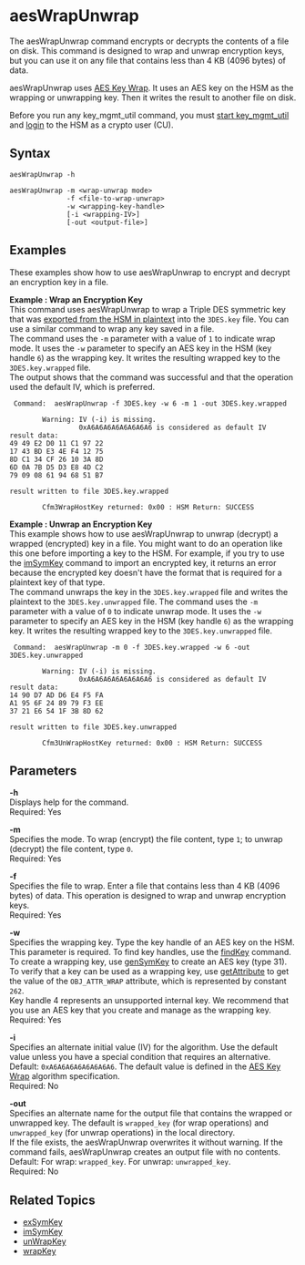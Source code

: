 # aesWrapUnwrap<a name="key_mgmt_util-aesWrapUnwrap"></a>

The aesWrapUnwrap command encrypts or decrypts the contents of a file on disk\. This command is designed to wrap and unwrap encryption keys, but you can use it on any file that contains less than 4 KB \(4096 bytes\) of data\.

aesWrapUnwrap uses [AES Key Wrap](https://tools.ietf.org/html/rfc3394)\. It uses an AES key on the HSM as the wrapping or unwrapping key\. Then it writes the result to another file on disk\. 

Before you run any key\_mgmt\_util command, you must [start key\_mgmt\_util](key_mgmt_util-getting-started.md#key_mgmt_util-start) and [login](key_mgmt_util-getting-started.md#key_mgmt_util-log-in) to the HSM as a crypto user \(CU\)\. 

## Syntax<a name="aesWrapUnwrap-syntax"></a>

```
aesWrapUnwrap -h

aesWrapUnwrap -m <wrap-unwrap mode>
              -f <file-to-wrap-unwrap> 
              -w <wrapping-key-handle>               
              [-i <wrapping-IV>] 
              [-out <output-file>]
```

## Examples<a name="aesWrapUnwrap-examples"></a>

These examples show how to use aesWrapUnwrap to encrypt and decrypt an encryption key in a file\. 

**Example : Wrap an Encryption Key**  
This command uses aesWrapUnwrap to wrap a Triple DES symmetric key that was [exported from the HSM in plaintext](key_mgmt_util-exSymKey.md) into the `3DES.key` file\. You can use a similar command to wrap any key saved in a file\.   
The command uses the `-m` parameter with a value of `1` to indicate wrap mode\. It uses the `-w` parameter to specify an AES key in the HSM \(key handle `6`\) as the wrapping key\. It writes the resulting wrapped key to the `3DES.key.wrapped` file\.  
The output shows that the command was successful and that the operation used the default IV, which is preferred\.  

```
 Command:  aesWrapUnwrap -f 3DES.key -w 6 -m 1 -out 3DES.key.wrapped

        Warning: IV (-i) is missing.
                 0xA6A6A6A6A6A6A6A6 is considered as default IV
result data:
49 49 E2 D0 11 C1 97 22
17 43 BD E3 4E F4 12 75
8D C1 34 CF 26 10 3A 8D
6D 0A 7B D5 D3 E8 4D C2
79 09 08 61 94 68 51 B7

result written to file 3DES.key.wrapped

        Cfm3WrapHostKey returned: 0x00 : HSM Return: SUCCESS
```

**Example : Unwrap an Encryption Key**  
This example shows how to use aesWrapUnwrap to unwrap \(decrypt\) a wrapped \(encrypted\) key in a file\. You might want to do an operation like this one before importing a key to the HSM\. For example, if you try to use the [imSymKey](key_mgmt_util-imSymKey.md) command to import an encrypted key, it returns an error because the encrypted key doesn't have the format that is required for a plaintext key of that type\.  
The command unwraps the key in the `3DES.key.wrapped` file and writes the plaintext to the `3DES.key.unwrapped` file\. The command uses the `-m` parameter with a value of `0` to indicate unwrap mode\. It uses the `-w` parameter to specify an AES key in the HSM \(key handle `6`\) as the wrapping key\. It writes the resulting wrapped key to the `3DES.key.unwrapped` file\.   

```
 Command:  aesWrapUnwrap -m 0 -f 3DES.key.wrapped -w 6 -out 3DES.key.unwrapped

        Warning: IV (-i) is missing.
                 0xA6A6A6A6A6A6A6A6 is considered as default IV
result data:
14 90 D7 AD D6 E4 F5 FA
A1 95 6F 24 89 79 F3 EE
37 21 E6 54 1F 3B 8D 62

result written to file 3DES.key.unwrapped

        Cfm3UnWrapHostKey returned: 0x00 : HSM Return: SUCCESS
```

## Parameters<a name="aesWrapUnwrap-params"></a>

**\-h**  
Displays help for the command\.   
Required: Yes

**\-m**  
Specifies the mode\. To wrap \(encrypt\) the file content, type `1`; to unwrap \(decrypt\) the file content, type `0`\.  
Required: Yes

**\-f**  
Specifies the file to wrap\. Enter a file that contains less than 4 KB \(4096 bytes\) of data\. This operation is designed to wrap and unwrap encryption keys\.  
Required: Yes

**\-w**  
Specifies the wrapping key\. Type the key handle of an AES key on the HSM\. This parameter is required\. To find key handles, use the [findKey](key_mgmt_util-findKey.md) command\.  
To create a wrapping key, use [genSymKey](key_mgmt_util-genSymKey.md) to create an AES key \(type 31\)\. To verify that a key can be used as a wrapping key, use [getAttribute](key_mgmt_util-getAttribute.md) to get the value of the `OBJ_ATTR_WRAP` attribute, which is represented by constant `262`\.  
Key handle 4 represents an unsupported internal key\. We recommend that you use an AES key that you create and manage as the wrapping key\.
Required: Yes

**\-i**  
Specifies an alternate initial value \(IV\) for the algorithm\. Use the default value unless you have a special condition that requires an alternative\.  
Default: `0xA6A6A6A6A6A6A6A6`\. The default value is defined in the [AES Key Wrap](https://tools.ietf.org/html/rfc3394) algorithm specification\.  
Required: No

**\-out**  
Specifies an alternate name for the output file that contains the wrapped or unwrapped key\. The default is `wrapped_key` \(for wrap operations\) and `unwrapped_key` \(for unwrap operations\) in the local directory\.  
If the file exists, the aesWrapUnwrap overwrites it without warning\. If the command fails, aesWrapUnwrap creates an output file with no contents\.  
Default: For wrap: `wrapped_key`\. For unwrap: `unwrapped_key`\.  
Required: No

## Related Topics<a name="aesWrapUnwrap-seealso"></a>
+ [exSymKey](key_mgmt_util-exSymKey.md)
+ [imSymKey](key_mgmt_util-imSymKey.md)
+ [unWrapKey](key_mgmt_util-unwrapKey.md)
+ [wrapKey](key_mgmt_util-wrapKey.md)